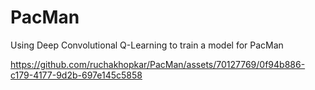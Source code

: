 # PacMan
Using Deep Convolutional Q-Learning to train a model for PacMan


https://github.com/ruchakhopkar/PacMan/assets/70127769/0f94b886-c179-4177-9d2b-697e145c5858

